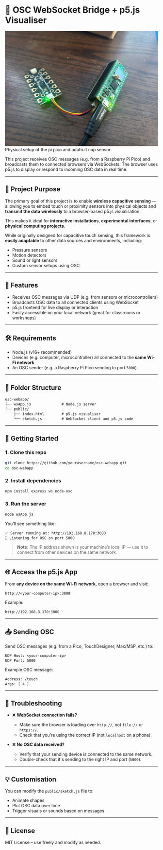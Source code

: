 # 📡 OSC WebSocket Bridge + p5.js Visualiser

![Raspberry pi pico and cap sensor](pico_osc.jpg)              
Physical setup of the pi pico and adafruit cap sensor

This project receives OSC messages (e.g. from a Raspberry Pi Pico) and broadcasts them to connected browsers via WebSockets. The browser uses p5.js to display or respond to incoming OSC data in real time.

---

## 🎯 Project Purpose

The primary goal of this project is to enable **wireless capacitive sensing** — allowing you to embed touch or proximity sensors into physical objects and **transmit the data wirelessly** to a browser-based p5.js visualisation.

This makes it ideal for **interactive installations**, **experimental interfaces**, or **physical computing projects**.

While originally designed for capacitive touch sensing, this framework is **easily adaptable** to other data sources and environments, including:
- Pressure sensors
- Motion detectors
- Sound or light sensors
- Custom sensor setups using OSC

---

## 🧰 Features

- Receives OSC messages via UDP (e.g. from sensors or microcontrollers)
- Broadcasts OSC data to all connected clients using WebSocket
- p5.js frontend for live display or interaction
- Easily accessible on your local network (great for classrooms or workshops)

---

## 🛠️ Requirements

- Node.js (v16+ recommended)
- Devices (e.g. computer, microcontroller) all connected to the **same Wi-Fi network**
- An OSC sender (e.g. a Raspberry Pi Pico sending to port `5000`)

---

## 📁 Folder Structure

```
osc-webapp/
├── wsApp.js              # Node.js server
└── public/
    ├── index.html        # p5.js visualiser
    └── sketch.js         # WebSocket client and p5.js code
```

---

## 🚀 Getting Started

### 1. Clone this repo

```bash
git clone https://github.com/yourusername/osc-webapp.git
cd osc-webapp
```

### 2. Install dependencies

```bash
npm install express ws node-osc
```

### 3. Run the server

```bash
node wsApp.js
```

You’ll see something like:

```
✅ Server running at: http://192.168.8.170:3000
📡 Listening for OSC on port 5000
```

> **Note:** The IP address shown is your machine’s local IP — use it to connect from other devices on the same network.

---

## 🌐 Access the p5.js App

From **any device on the same Wi-Fi network**, open a browser and visit:

```
http://<your-computer-ip>:3000
```

Example:

```
http://192.168.8.170:3000
```

---

## 📤 Sending OSC

Send OSC messages (e.g. from a Pico, TouchDesigner, Max/MSP, etc.) to:

```
UDP Host: <your-computer-ip>
UDP Port: 5000
```

Example OSC message:

```
Address: /touch
Args: [ 4 ]
```

---

## 🔧 Troubleshooting

- ❌ **WebSocket connection fails?**
  - Make sure the browser is loading over `http://`, not `file://` or `https://`.
  - Check that you're using the correct IP (not `localhost` on a phone).

- ❌ **No OSC data received?**
  - Verify that your sending device is connected to the same network.
  - Double-check that it's sending to the right IP and port (`5000`).

---

## 💡 Customisation

You can modify the `public/sketch.js` file to:
- Animate shapes
- Plot OSC data over time
- Trigger visuals or sounds based on messages

---

## 📄 License

MIT License – use freely and modify as needed.

